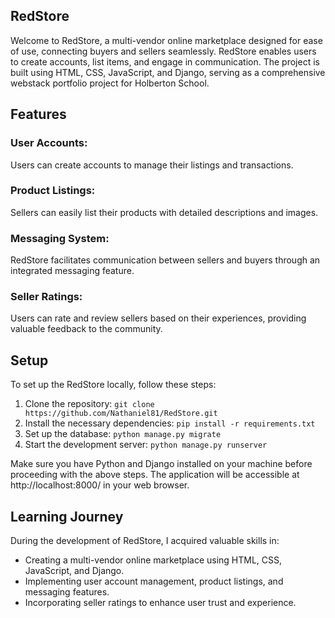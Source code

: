 ## **RedStore**

Welcome to RedStore, a multi-vendor online marketplace designed for ease of use, connecting buyers and sellers seamlessly. RedStore enables users to create accounts, list items, and engage in communication. The project is built using HTML, CSS, JavaScript, and Django, serving as a comprehensive webstack portfolio project for Holberton School.

## **Features**

### User Accounts: 

Users can create accounts to manage their listings and transactions.

### Product Listings:

Sellers can easily list their products with detailed descriptions and images.

### Messaging System: 

RedStore facilitates communication between sellers and buyers through an integrated messaging feature.

### Seller Ratings: 

Users can rate and review sellers based on their experiences, providing valuable feedback to the community.

## **Setup**

To set up the RedStore locally, follow these steps:

1. Clone the repository: `git clone https://github.com/Nathaniel81/RedStore.git`
2. Install the necessary dependencies: `pip install -r requirements.txt`
3. Set up the database: `python manage.py migrate`
4. Start the development server: `python manage.py runserver`

Make sure you have Python and Django installed on your machine before proceeding with the above steps.
The application will be accessible at http://localhost:8000/ in your web browser.

## **Learning Journey**

During the development of RedStore, I acquired valuable skills in:

- Creating a multi-vendor online marketplace using HTML, CSS, JavaScript, and Django.
- Implementing user account management, product listings, and messaging features.
- Incorporating seller ratings to enhance user trust and experience.
